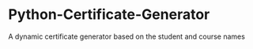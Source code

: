 # Python-Certificate-Generator
A dynamic certificate generator based on the student and course names
